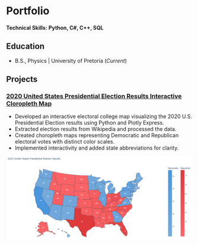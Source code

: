 # Portfolio

#### Technical Skills: Python, C#, C++, SQL

## Education
- B.S., Physics | University of Pretoria (_Current_)

## Projects
### [2020 United States Presidential Election Results Interactive Cloropleth Map](2020_usa_presidential_election_results.md)
- Developed an interactive electoral college map visualizing the 2020 U.S. Presidential Election results using Python and Plotly Express.
- Extracted election results from Wikipedia and processed the data.
- Created choropleth maps representing Democratic and Republican electoral votes with distinct color scales.
- Implemented interactivity and added state abbreviations for clarity.

![2020 United States Presidential Election Results](2020_usa_presidential_election_results_header.png)

